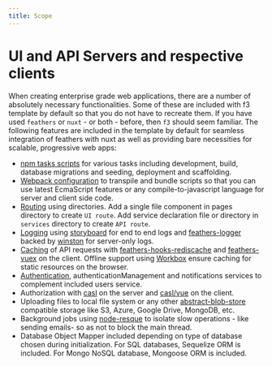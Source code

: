 ```yaml
---
title: Scope
---
```


# UI and API Servers and respective clients
When creating enterprise grade web applications, there are a number of absolutely necessary functionalities. Some of these are included with f3 template by default so that you do not have to recreate them. 
If you have used `feathers` or `nuxt` - or both - before, then `f3` should seem familiar. The following features are included in the template by default for seamless integration of feathers with nuxt as well as providing bare necessities for scalable, progressive web apps:
- [npm tasks scripts](/guide/scripts.md) for various tasks including development, build, database migrations and seeding, deployment and scaffolding.
- [Webpack configuration](/guide/configuration.md) to transpile and bundle scripts so that you can use latest EcmaScript features or any compile-to-javascript language for server and client side code.
- [Routing](/guide/routing.md) using directories. Add a single file component in pages directory to create `UI route`. Add service declaration file or directory in `services` directory to create `API route`. 
- [Logging](/guide/logging.md) using [storyboard](https://github.com/guigrpa/storyboard) for end to end logs and [feathers-logger](https://github.com/feathersjs-ecosystem/feathers-logger) backed by [winston](https://github.com/winstonjs/winston) for server-only logs.
- [Caching](/guide/caching.md) of API requests with [feathers-hooks-rediscache](https://www.npmjs.com/package/feathers-hooks-rediscache) and [feathers-vuex](https://github.com/feathers-plus/feathers-vuex) on the client. Offline support using [Workbox](https://pwa.nuxtjs.org/modules/workbox.html) ensure caching for static resources on the browser.
- [Authentication](/guide/authentication.md), authenticationManagement and notifications services to complement included users service.
- Authorization with [casl](https://stalniy.github.io/casl/) on the server and [casl/vue](https://github.com/stalniy/casl/tree/master/packages/casl-vue) on the client.
- Uploading files to local file system or any other [abstract-blob-store](https://github.com/maxogden/abstract-blob-store) compatible storage like S3, Azure, Google Drive, MongoDB, etc.
- Background jobs using [node-resque](https://github.com/taskrabbit/node-resque) to isolate slow operations - like sending emails- so as not to block the main thread.
- Database Object Mapper included depending on type of database chosen during initialization. For SQL databases, Sequelize ORM is included. For Mongo NoSQL database, Mongoose ORM is included.
